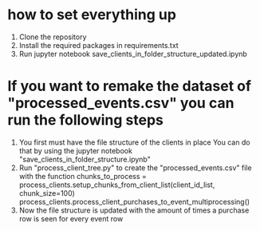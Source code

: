 # how to set everything up
1. Clone the repository
2. Install the required packages in requirements.txt
3. Run jupyter notebook save_clients_in_folder_structure_updated.ipynb


# If you want to remake the dataset of "processed_events.csv" you can run the following steps
1. You first must have the file structure of the clients in place
    You can do that by using the jupyter notebook "save_clients_in_folder_structure.ipynb"
2. Run  "process_client_tree.py" to create the "processed_events.csv" file with the function
    chunks_to_process = process_clients.setup_chunks_from_client_list(client_id_list, chunk_size=100)
    process_clients.process_client_purchases_to_event_multiprocessing()
3. Now the file structure is updated with the amount of times a purchase row is seen for every event row